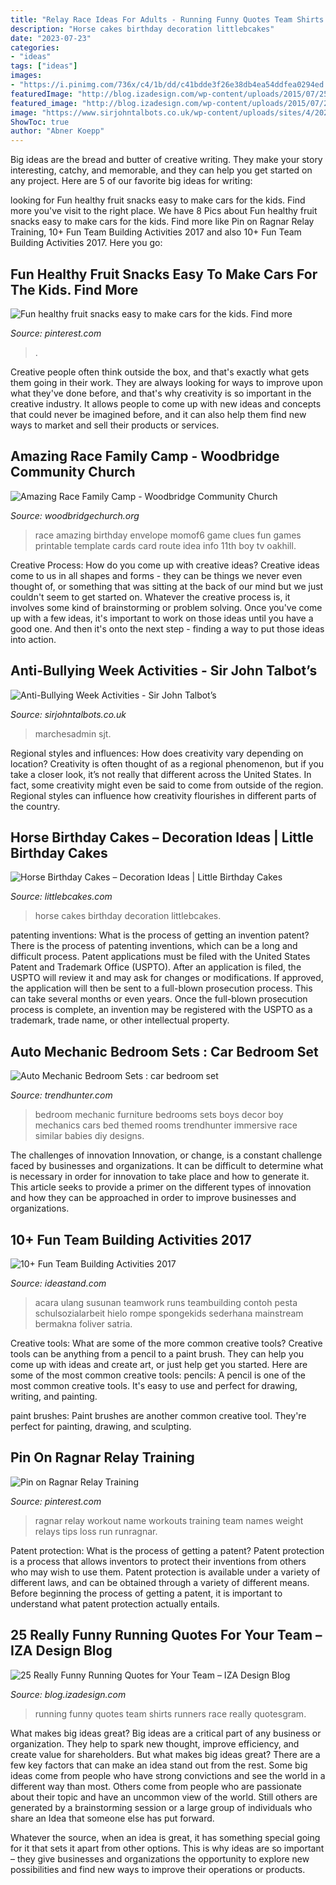 ```yaml
---
title: "Relay Race Ideas For Adults - Running Funny Quotes Team Shirts Runners Race Really Quotesgram"
description: "Horse cakes birthday decoration littlebcakes"
date: "2023-07-23"
categories:
- "ideas"
tags: ["ideas"]
images:
- "https://i.pinimg.com/736x/c4/1b/dd/c41bdde3f26e38db4ea54ddfea0294ed.jpg"
featuredImage: "http://blog.izadesign.com/wp-content/uploads/2015/07/25-really-funny-running-quotes-for-team-shirts.jpg"
featured_image: "http://blog.izadesign.com/wp-content/uploads/2015/07/25-really-funny-running-quotes-for-team-shirts.jpg"
image: "https://www.sirjohntalbots.co.uk/wp-content/uploads/sites/4/2020/11/3-3.png"
ShowToc: true
author: "Abner Koepp"
---
```



Big ideas are the bread and butter of creative writing. They make your story interesting, catchy, and memorable, and they can help you get started on any project. Here are 5 of our favorite big ideas for writing:

	

		
looking for Fun healthy fruit snacks easy to make cars for the kids. Find more you've visit to the right place. We have 8 Pics about Fun healthy fruit snacks easy to make cars for the kids. Find more like Pin on Ragnar Relay Training, 10+ Fun Team Building Activities 2017 and also 10+ Fun Team Building Activities 2017. Here you go:
		
    
## Fun Healthy Fruit Snacks Easy To Make Cars For The Kids. Find More

<img loading=lazy src="https://i.pinimg.com/736x/c4/1b/dd/c41bdde3f26e38db4ea54ddfea0294ed.jpg" onerror="this.onerror=null;this.src='https://tse3.mm.bing.net/th?id=OIP.1ATn8HoXsUdDQ9YM7ailAQHaEf&amp;pid=15.1';" alt="Fun healthy fruit snacks easy to make cars for the kids. Find more">

_Source: pinterest.com_

>. 

	

Creative people often think outside the box, and that's exactly what gets them going in their work. They are always looking for ways to improve upon what they've done before, and that's why creativity is so important in the creative industry. It allows people to come up with new ideas and concepts that could never be imagined before, and it can also help them find new ways to market and sell their products or services.

    
## Amazing Race Family Camp - Woodbridge Community Church

<img loading=lazy src="https://woodbridgechurch.org/wp-content/uploads/Amazing-Race-Envelope-Lables.jpg" onerror="this.onerror=null;this.src='https://tse1.mm.bing.net/th?id=OIP.mGd3K8dKwB76CDkZuUqsFQHaF7&amp;pid=15.1';" alt="Amazing Race Family Camp - Woodbridge Community Church">

_Source: woodbridgechurch.org_

>race amazing birthday envelope momof6 game clues fun games printable template cards card route idea info 11th boy tv oakhill. 

	

Creative Process: How do you come up with creative ideas?
Creative ideas come to us in all shapes and forms - they can be things we never even thought of, or something that was sitting at the back of our mind but we just couldn't seem to get started on.
Whatever the creative process is, it involves some kind of brainstorming or problem solving. Once you've come up with a few ideas, it's important to work on those ideas until you have a good one. And then it's onto the next step - finding a way to put those ideas into action.

    
## Anti-Bullying Week Activities - Sir John Talbot’s

<img loading=lazy src="https://www.sirjohntalbots.co.uk/wp-content/uploads/sites/4/2020/11/3-3.png" onerror="this.onerror=null;this.src='https://tse4.mm.bing.net/th?id=OIP.1e6yBTQj98sqMhQUUhW66wHaGN&amp;pid=15.1';" alt="Anti-Bullying Week Activities - Sir John Talbot’s">

_Source: sirjohntalbots.co.uk_

>marchesadmin sjt. 

	

Regional styles and influences: How does creativity vary depending on location?
Creativity is often thought of as a regional phenomenon, but if you take a closer look, it’s not really that different across the United States. In fact, some creativity might even be said to come from outside of the region. Regional styles can influence how creativity flourishes in different parts of the country.

    
## Horse Birthday Cakes – Decoration Ideas | Little Birthday Cakes

<img loading=lazy src="http://www.littlebcakes.com/wp-content/uploads/2014/01/Horse-Cakes-Pictures.jpg" onerror="this.onerror=null;this.src='https://tse3.mm.bing.net/th?id=OIP.smxNb7viHgNo-FelcJS1wwHaGP&amp;pid=15.1';" alt="Horse Birthday Cakes – Decoration Ideas | Little Birthday Cakes">

_Source: littlebcakes.com_

>horse cakes birthday decoration littlebcakes. 

	

patenting inventions: What is the process of getting an invention patent?
There is the process of patenting inventions, which can be a long and difficult process. Patent applications must be filed with the United States Patent and Trademark Office (USPTO). After an application is filed, the USPTO will review it and may ask for changes or modifications. If approved, the application will then be sent to a full-blown prosecution process. This can take several months or even years. Once the full-blown prosecution process is complete, an invention may be registered with the USPTO as a trademark, trade name, or other intellectual property.

    
## Auto Mechanic Bedroom Sets : Car Bedroom Set

<img loading=lazy src="http://cdn.trendhunterstatic.com/thumbs/car-bedroom-set.jpeg" onerror="this.onerror=null;this.src='https://tse3.mm.bing.net/th?id=OIP.nZg-sVrsMlI2epDtWvdvHQHaFT&amp;pid=15.1';" alt="Auto Mechanic Bedroom Sets : car bedroom set">

_Source: trendhunter.com_

>bedroom mechanic furniture bedrooms sets boys decor boy mechanics cars bed themed rooms trendhunter immersive race similar babies diy designs. 

	

The challenges of innovation
Innovation, or change, is a constant challenge faced by businesses and organizations. It can be difficult to determine what is necessary in order for innovation to take place and how to generate it. This article seeks to provide a primer on the different types of innovation and how they can be approached in order to improve businesses and organizations.

    
## 10+ Fun Team Building Activities 2017

<img loading=lazy src="https://ideastand.com/wp-content/uploads/2017/08/team-building/11-team-building-activities-fun.jpg" onerror="this.onerror=null;this.src='https://tse4.mm.bing.net/th?id=OIP.HSwtNFm8tSg9MpLYAvGwrQHaE9&amp;pid=15.1';" alt="10+ Fun Team Building Activities 2017">

_Source: ideastand.com_

>acara ulang susunan teamwork runs teambuilding contoh pesta schulsozialarbeit hielo rompe spongekids sederhana mainstream bermakna foliver satria. 

	

Creative tools: What are some of the more common creative tools?
Creative tools can be anything from a pencil to a paint brush. They can help you come up with ideas and create art, or just help get you started. Here are some of the most common creative tools:
pencils: A pencil is one of the most common creative tools. It's easy to use and perfect for drawing, writing, and painting.

paint brushes: Paint brushes are another common creative tool. They're perfect for painting, drawing, and sculpting.

    
## Pin On Ragnar Relay Training

<img loading=lazy src="https://i.pinimg.com/736x/d2/26/11/d226117be5525a647142e74f04f26b0c--ragnar-relay-my-name.jpg" onerror="this.onerror=null;this.src='https://tse2.mm.bing.net/th?id=OIP.oTNnvcJDQwoVM9ej9p_eFwHaHa&amp;pid=15.1';" alt="Pin on Ragnar Relay Training">

_Source: pinterest.com_

>ragnar relay workout name workouts training team names weight relays tips loss run runragnar. 

	

Patent protection: What is the process of getting a patent?
Patent protection is a process that allows inventors to protect their inventions from others who may wish to use them. Patent protection is available under a variety of different laws, and can be obtained through a variety of different means. Before beginning the process of getting a patent, it is important to understand what patent protection actually entails.

    
## 25 Really Funny Running Quotes For Your Team – IZA Design Blog

<img loading=lazy src="http://blog.izadesign.com/wp-content/uploads/2015/07/25-really-funny-running-quotes-for-team-shirts.jpg" onerror="this.onerror=null;this.src='https://tse1.mm.bing.net/th?id=OIP.yJYDQncczldKxjb1T_20WAHaEk&amp;pid=15.1';" alt="25 Really Funny Running Quotes for Your Team – IZA Design Blog">

_Source: blog.izadesign.com_

>running funny quotes team shirts runners race really quotesgram. 

	

What makes big ideas great?
Big ideas are a critical part of any business or organization. They help to spark new thought, improve efficiency, and create value for shareholders. But what makes big ideas great? There are a few key factors that can make an idea stand out from the rest.
Some big ideas come from people who have strong convictions and see the world in a different way than most. Others come from people who are passionate about their topic and have an uncommon view of the world. Still others are generated by a brainstorming session or a large group of individuals who share an Idea that someone else has put forward.

Whatever the source, when an idea is great, it has something special going for it that sets it apart from other options. This is why ideas are so important – they give businesses and organizations the opportunity to explore new possibilities and find new ways to improve their operations or products.

